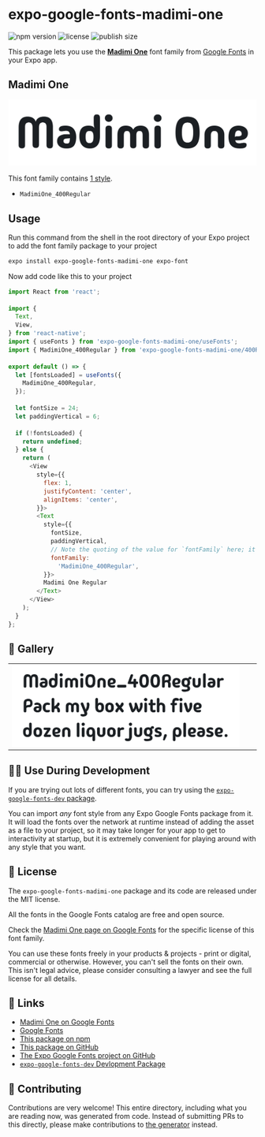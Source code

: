 # expo-google-fonts-madimi-one

![npm version](https://flat.badgen.net/npm/v/expo-google-fonts-madimi-one)
![license](https://flat.badgen.net/github/license/expo/google-fonts)
![publish size](https://flat.badgen.net/packagephobia/install/expo-google-fonts-madimi-one)

This package lets you use the [**Madimi One**](https://fonts.google.com/specimen/Madimi+One) font family from [Google Fonts](https://fonts.google.com/) in your Expo app.

## Madimi One

![Madimi One](./font-family.png)

This font family contains [1 style](#-gallery).

- `MadimiOne_400Regular`

## Usage

Run this command from the shell in the root directory of your Expo project to add the font family package to your project
```sh
expo install expo-google-fonts-madimi-one expo-font
```

Now add code like this to your project
```js
import React from 'react';

import {
  Text,
  View,
} from 'react-native';
import { useFonts } from 'expo-google-fonts-madimi-one/useFonts';
import { MadimiOne_400Regular } from 'expo-google-fonts-madimi-one/400Regular';

export default () => {
  let [fontsLoaded] = useFonts({
    MadimiOne_400Regular,
  });

  let fontSize = 24;
  let paddingVertical = 6;

  if (!fontsLoaded) {
    return undefined;
  } else {
    return (
      <View
        style={{
          flex: 1,
          justifyContent: 'center',
          alignItems: 'center',
        }}>
        <Text
          style={{
            fontSize,
            paddingVertical,
            // Note the quoting of the value for `fontFamily` here; it expects a string!
            fontFamily:
              'MadimiOne_400Regular',
          }}>
          Madimi One Regular
        </Text>
      </View>
    );
  }
};

```

## 🔡 Gallery


||||
|-|-|-|
|![MadimiOne_400Regular](.//400Regular/MadimiOne_400Regular.ttf.png)||||


## 👩‍💻 Use During Development

If you are trying out lots of different fonts, you can try using the [`expo-google-fonts-dev` package](https://github.com/freeboub/google-fonts/tree/master/font-packages/dev#readme).

You can import *any* font style from any Expo Google Fonts package from it. It will load the fonts
over the network at runtime instead of adding the asset as a file to your project, so it may take longer
for your app to get to interactivity at startup, but it is extremely convenient
for playing around with any style that you want.

## 📖 License

The `expo-google-fonts-madimi-one` package and its code are released under the MIT license.

All the fonts in the Google Fonts catalog are free and open source.

Check the [Madimi One page on Google Fonts](https://fonts.google.com/specimen/Madimi+One) for the specific license of this font family.

You can use these fonts freely in your products & projects - print or digital, commercial or otherwise. However, you can't sell the fonts on their own. This isn't legal advice, please consider consulting a lawyer and see the full license for all details.

## 🔗 Links

- [Madimi One on Google Fonts](https://fonts.google.com/specimen/Madimi+One)
- [Google Fonts](https://fonts.google.com/)
- [This package on npm](https://www.npmjs.com/package/expo-google-fonts-madimi-one)
- [This package on GitHub](https://github.com/freeboub/google-fonts/tree/master/font-packages/madimi-one)
- [The Expo Google Fonts project on GitHub](https://github.com/freeboub/google-fonts)
- [`expo-google-fonts-dev` Devlopment Package](https://github.com/freeboub/google-fonts/tree/master/font-packages/dev)

## 🤝 Contributing

Contributions are very welcome! This entire directory, including what you are reading now, was generated from code. Instead of submitting PRs to this directly, please make contributions to [the generator](https://github.com/freeboub/google-fonts/tree/master/packages/generator) instead.
